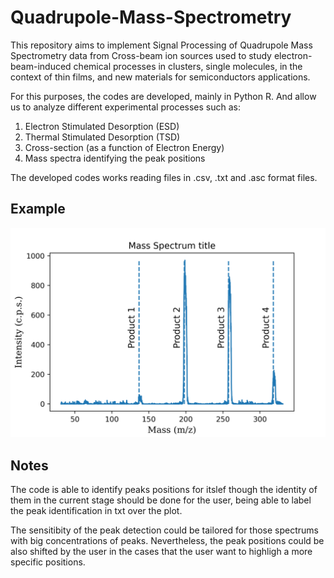 # Quadrupole-Mass-Spectrometry

This repository aims to implement Signal Processing of Quadrupole Mass Spectrometry data from Cross-beam ion sources used to study electron-beam-induced chemical processes in clusters, single molecules, in the context of thin films, and new materials for semiconductors applications.

For this purposes, the codes are developed, mainly in Python R. And allow us to analyze different experimental processes such as:

 1) Electron Stimulated Desorption (ESD)
 2) Thermal Stimulated Desorption (TSD)
 3) Cross-section (as a function of Electron Energy)
 4) Mass spectra identifying the peak positions

The developed codes works reading files in .csv, .txt and .asc format files.

## Example

![alt text](https://github.com/renecartaya/Quadrupole-Mass-Spectrometry/blob/main/Plots/MS_sample.png)

## Notes

The code is able to identify peaks positions for itslef though the identity of them in the current stage should be done for the user, being able to label the peak identification in txt over the plot.

The sensitibity of the peak detection could be tailored for those spectrums with big concentrations of peaks. Nevertheless, the peak positions could be also shifted by the user in the cases that the user want to highligh a more specific positions. 

